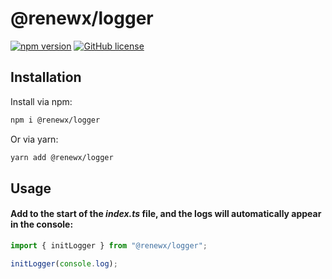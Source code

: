 # @renewx/logger

[![npm version](https://img.shields.io/npm/v/@renewx/logger.svg?style=flat)](https://www.npmjs.com/package/@renewx/logger) [![GitHub license](https://img.shields.io/badge/license-MIT-blue.svg)](https://github.com/adv0cat/renewx/blob/main/LICENSE)

## Installation

Install via npm:

```bash
npm i @renewx/logger
```

Or via yarn:

```bash
yarn add @renewx/logger
```

## Usage

#### Add to the start of the **_index.ts_** file, and the logs will automatically appear in the console:

```ts
import { initLogger } from "@renewx/logger";

initLogger(console.log);
```
